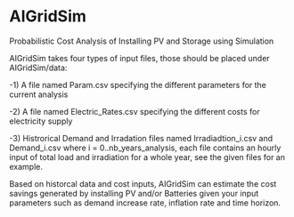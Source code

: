 # AIGridSim
Probabilistic Cost Analysis of Installing PV and Storage using Simulation

AIGridSim takes four types of input files, those should be placed under AIGridSim/data:

-1) A file named Param.csv specifying the different parameters for the current analysis

-2) A file named Electric_Rates.csv specifying the different costs for electricity supply

-3) Histrorical Demand and Irradation files named Irradiadtion_i.csv and Demand_i.csv where i = 0..nb_years_analysis, each file contains an hourly input of total load and irradiation for a whole year, see the given files for an example.

Based on historcal data and cost inputs, AIGridSim can estimate the cost savings generated by installing PV and/or Batteries given your input parameters such as demand increase rate, inflation rate and time horizon.

